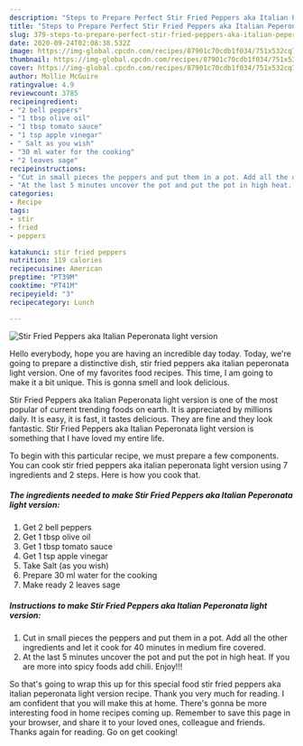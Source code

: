 ```yaml
---
description: "Steps to Prepare Perfect Stir Fried Peppers aka Italian Peperonata light version"
title: "Steps to Prepare Perfect Stir Fried Peppers aka Italian Peperonata light version"
slug: 379-steps-to-prepare-perfect-stir-fried-peppers-aka-italian-peperonata-light-version
date: 2020-09-24T02:08:38.532Z
image: https://img-global.cpcdn.com/recipes/87901c70cdb1f034/751x532cq70/stir-fried-peppers-aka-italian-peperonata-light-version-recipe-main-photo.jpg
thumbnail: https://img-global.cpcdn.com/recipes/87901c70cdb1f034/751x532cq70/stir-fried-peppers-aka-italian-peperonata-light-version-recipe-main-photo.jpg
cover: https://img-global.cpcdn.com/recipes/87901c70cdb1f034/751x532cq70/stir-fried-peppers-aka-italian-peperonata-light-version-recipe-main-photo.jpg
author: Mollie McGuire
ratingvalue: 4.9
reviewcount: 3785
recipeingredient:
- "2 bell peppers"
- "1 tbsp olive oil"
- "1 tbsp tomato sauce"
- "1 tsp apple vinegar"
- " Salt as you wish"
- "30 ml water for the cooking"
- "2 leaves sage"
recipeinstructions:
- "Cut in small pieces the peppers and put them in a pot. Add all the other ingredients and let it cook for 40 minutes in medium fire covered."
- "At the last 5 minutes uncover the pot and put the pot in high heat. If you are more into spicy foods add chili. Enjoy!!!"
categories:
- Recipe
tags:
- stir
- fried
- peppers

katakunci: stir fried peppers 
nutrition: 119 calories
recipecuisine: American
preptime: "PT39M"
cooktime: "PT41M"
recipeyield: "3"
recipecategory: Lunch

---
```



![Stir Fried Peppers aka Italian Peperonata light version](https://img-global.cpcdn.com/recipes/87901c70cdb1f034/751x532cq70/stir-fried-peppers-aka-italian-peperonata-light-version-recipe-main-photo.jpg)

Hello everybody, hope you are having an incredible day today. Today, we're going to prepare a distinctive dish, stir fried peppers aka italian peperonata light version. One of my favorites food recipes. This time, I am going to make it a bit unique. This is gonna smell and look delicious.



Stir Fried Peppers aka Italian Peperonata light version is one of the most popular of current trending foods on earth. It is appreciated by millions daily. It is easy, it is fast, it tastes delicious. They are fine and they look fantastic. Stir Fried Peppers aka Italian Peperonata light version is something that I have loved my entire life.


To begin with this particular recipe, we must prepare a few components. You can cook stir fried peppers aka italian peperonata light version using 7 ingredients and 2 steps. Here is how you cook that.

<!--inarticleads1-->

##### The ingredients needed to make Stir Fried Peppers aka Italian Peperonata light version:

1. Get 2 bell peppers
1. Get 1 tbsp olive oil
1. Get 1 tbsp tomato sauce
1. Get 1 tsp apple vinegar
1. Take  Salt (as you wish)
1. Prepare 30 ml water for the cooking
1. Make ready 2 leaves sage




<!--inarticleads2-->

##### Instructions to make Stir Fried Peppers aka Italian Peperonata light version:

1. Cut in small pieces the peppers and put them in a pot. Add all the other ingredients and let it cook for 40 minutes in medium fire covered.
1. At the last 5 minutes uncover the pot and put the pot in high heat. If you are more into spicy foods add chili. Enjoy!!!




So that's going to wrap this up for this special food stir fried peppers aka italian peperonata light version recipe. Thank you very much for reading. I am confident that you will make this at home. There's gonna be more interesting food in home recipes coming up. Remember to save this page in your browser, and share it to your loved ones, colleague and friends. Thanks again for reading. Go on get cooking!
